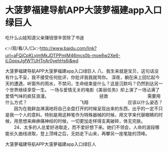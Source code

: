 # 大菠萝福建导航APP大菠萝福建app入口绿巨人
吃什么山娃知道父亲赚钱很辛苦除了书迷

👉/观/看/入/口👉http://www.baidu.com/link?url=aFQjCpKLyjmMkJDTPPmIM46mcs0b-moe8w2Xe6-iLGqpxJgfWTUHTnAr0yehHs6i&wd

大菠萝福建导航APP大菠萝福建app入口绿巨人	八、我生来就是宝贝，这句话没有什么不妥，我不接受任何批评，你批评我我就骂你。
深夜，躺在床上回忆起今天的遭遇，听窗外的雨水，不禁问，生命结束是什么？这是沉默吗？仍然到达另一个世界继续享受一生。
一场与爱情无关的电影《美丽任务》却上演了一场沾满了爱情气味的疯狂浪漫。　　　　　　　　　　　　拯救　　　　　　　　　需要用什么方式？　　　　　　　　　　　　飞翔　　　　　　　　　应该以什么姿态？
　　因为在我鲜血淋漓地将自己全盘打开的时候呈现出来的东西，出乎的一定不只是我一个人的意料。特别是用这种笔作为特殊器械的时候，用文字来代替眼睛的时候，用思想来麻痹痛神经的时候，一切更加走样得支离破碎，体无完肤。
　　24、太多的人总爱好进取走，而不爱好想下来。她们不领会，人命的波段哪能长久曲线进取，登上顶峰之后，无妨走下山来，再攀另一座笔陡的顶峰。

大菠萝福建导航APP大菠萝福建app入口绿巨人
